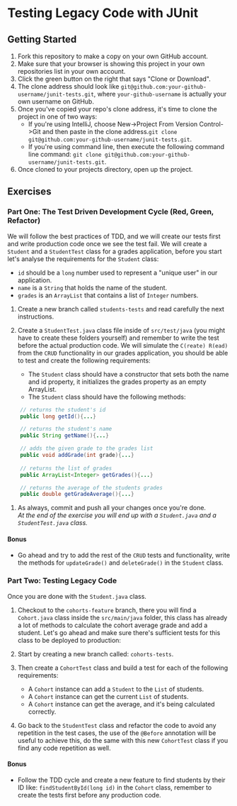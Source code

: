 # Testing Legacy Code with JUnit

## Getting Started
1. Fork this repository to make a copy on your own GitHub account.
1. Make sure that your browser is showing this project in your own repositories list in your own account.
1. Click the green button on the right that says "Clone or Download". 
1. The clone address should look like `git@github.com:your-github-username/junit-tests.git`, where `your-github-username` is actually your own username on GitHub.
1. Once you've copied your repo's clone address, it's time to clone the project in one of two ways: 
    - If you're using IntelliJ, choose New->Project From Version Control->Git and then paste in the clone address.`git clone git@github.com:your-github-username/junit-tests.git`.
    - If you're using command line, then execute the following command line command: `git clone git@github.com:your-github-username/junit-tests.git`.
1. Once cloned to your projects directory, open up the project.

## Exercises

### Part One: The Test Driven Development Cycle (Red, Green, Refactor) 

We will follow the best practices of TDD, and we will create our tests first and write production code once we see the test fail. We will create a `Student` and a `StudentTest` class for a grades application, before you start let's analyse the requirements for the `Student` class:
 
- `id` should be a `long` number used to represent a "unique user" in our application.
- `name` is a `String` that holds the name of the student.
- `grades` is an `ArrayList` that contains a list of `Integer` numbers.

1. Create a new branch called `students-tests` and read carefully the next instructions.
1. Create a `StudentTest.java` class file inside of `src/test/java` (you might have to create these folders yourself) and remember to write the test before the actual production code. We will simulate the `C(reate) R(ead)` from the `CRUD` functionality in our grades application, you should be able to test and create the following requirements:

    - The `Student` class should have a constructor that sets both the name and id property, it initializes the grades property as an empty ArrayList.
    - The `Student` class should have the following methods:
```java
    // returns the student's id
    public long getId(){...}

    // returns the student's name
    public String getName(){...}

    // adds the given grade to the grades list
    public void addGrade(int grade){...}
  
    // returns the list of grades
    public ArrayList<Integer> getGrades(){...}

    // returns the average of the students grades
    public double getGradeAverage(){...}
```
1. As always, commit and push all your changes once you're done.   
_At the end of the exercise you will end up with a `Student.java` and a `StudentTest.java` class._

#### Bonus

- Go ahead and try to add the rest of the `CRUD` tests and functionality, write the methods for `updateGrade()` and `deleteGrade()` in the `Student` class.

### Part Two: Testing Legacy Code

Once you are done with the `Student.java` class.
 
1. Checkout to the `cohorts-feature` branch, there you will find a `Cohort.java` class inside the `src/main/java` folder, this class has already a lot of methods to calculate the cohort average grade and add a student. Let's go ahead and make sure there's sufficient tests for this class to be deployed to production:

1. Start by creating a new branch called: `cohorts-tests`.
1. Then create a `CohortTest` class and build a test for each of the following requirements:
    - A `Cohort` instance can add a `Student` to the `List` of students.
    - A `Cohort` instance can get the current `List` of students.
    - A `Cohort` instance can get the average, and it's being calculated correctly. 
1. Go back to the `StudentTest` class and refactor the code to avoid any repetition in the test cases, the use of the `@Before` annotation will be useful to achieve this, do the same with this new `CohortTest` class if you find any code repetition as well.

#### Bonus

- Follow the TDD cycle and create a new feature to find students by their ID like: `findStudentById(long id)` in the `Cohort` class, remember to create the tests first before any production code.
